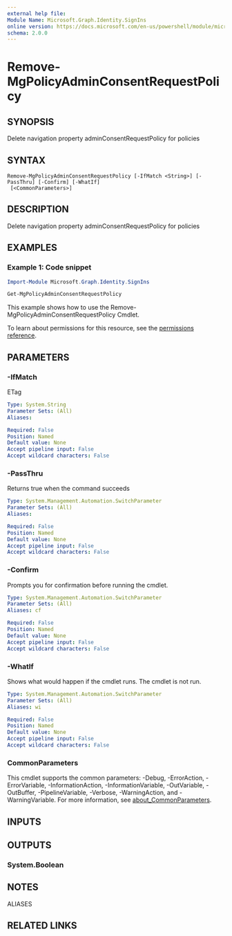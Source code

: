 ```yaml
---
external help file:
Module Name: Microsoft.Graph.Identity.SignIns
online version: https://docs.microsoft.com/en-us/powershell/module/microsoft.graph.identity.signins/remove-mgpolicyadminconsentrequestpolicy
schema: 2.0.0
---
```


# Remove-MgPolicyAdminConsentRequestPolicy

## SYNOPSIS
Delete navigation property adminConsentRequestPolicy for policies

## SYNTAX

```
Remove-MgPolicyAdminConsentRequestPolicy [-IfMatch <String>] [-PassThru] [-Confirm] [-WhatIf]
 [<CommonParameters>]
```

## DESCRIPTION
Delete navigation property adminConsentRequestPolicy for policies

## EXAMPLES

### Example 1: Code snippet
```powershell
Import-Module Microsoft.Graph.Identity.SignIns

Get-MgPolicyAdminConsentRequestPolicy
```

This example shows how to use the Remove-MgPolicyAdminConsentRequestPolicy Cmdlet.

To learn about permissions for this resource, see the [permissions reference](/graph/permissions-reference).

## PARAMETERS

### -IfMatch
ETag

```yaml
Type: System.String
Parameter Sets: (All)
Aliases:

Required: False
Position: Named
Default value: None
Accept pipeline input: False
Accept wildcard characters: False
```

### -PassThru
Returns true when the command succeeds

```yaml
Type: System.Management.Automation.SwitchParameter
Parameter Sets: (All)
Aliases:

Required: False
Position: Named
Default value: None
Accept pipeline input: False
Accept wildcard characters: False
```

### -Confirm
Prompts you for confirmation before running the cmdlet.

```yaml
Type: System.Management.Automation.SwitchParameter
Parameter Sets: (All)
Aliases: cf

Required: False
Position: Named
Default value: None
Accept pipeline input: False
Accept wildcard characters: False
```

### -WhatIf
Shows what would happen if the cmdlet runs.
The cmdlet is not run.

```yaml
Type: System.Management.Automation.SwitchParameter
Parameter Sets: (All)
Aliases: wi

Required: False
Position: Named
Default value: None
Accept pipeline input: False
Accept wildcard characters: False
```

### CommonParameters
This cmdlet supports the common parameters: -Debug, -ErrorAction, -ErrorVariable, -InformationAction, -InformationVariable, -OutVariable, -OutBuffer, -PipelineVariable, -Verbose, -WarningAction, and -WarningVariable. For more information, see [about_CommonParameters](http://go.microsoft.com/fwlink/?LinkID=113216).

## INPUTS

## OUTPUTS

### System.Boolean

## NOTES

ALIASES

## RELATED LINKS

